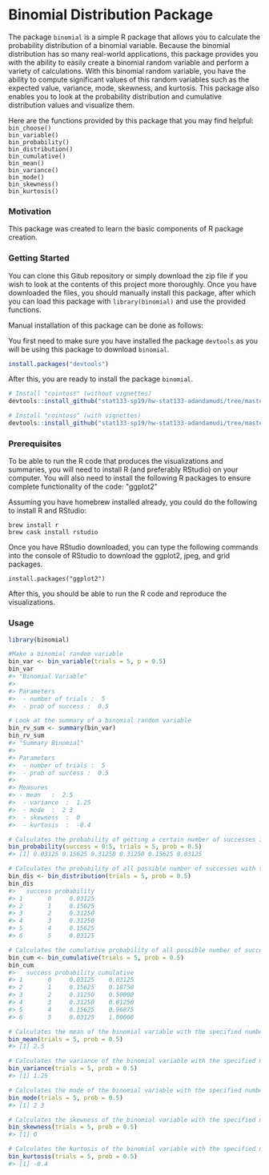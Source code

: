 # Binomial Distribution Package

The package `binomial` is a simple R package that allows you to calculate the probability distribution of a binomial variable. Because the binomial distribution has so many real-world applications, this package provides you with the ability to easily create a binomial random variable and perform a variety of calculations. With this binomial random variable, you have the ability to compute significant values of this random variables such as the expected value, variance, mode, skewness, and kurtosis. This package also enables you to look at the probability distribution and cumulative distribution values and visualize them.

Here are the functions provided by this package that you may find helpful: <br>
`bin_choose()` <br>
`bin_variable()` <br>
`bin_probability()` <br>
`bin_distribution()` <br>
`bin_cumulative()` <br>
`bin_mean()` <br>
`bin_variance()` <br>
`bin_mode()` <br>
`bin_skewness()` <br>
`bin_kurtosis()` <br>

### Motivation

This package was created to learn the basic components of R package creation.

### Getting Started

You can clone this Gitub repository or simply download the zip file if you wish to look at the contents of this project more thoroughly. Once you have downloaded the files, you should manually install this package, after which you can load this package with `library(binomial)` and use the provided functions.

Manual installation of this package can be done as follows: 

You first need to make sure you have installed the package `devtools` as you will be using this package to download `binomial`.

```r
install.packages("devtools")
```

After this, you are ready to install the package `binomial`.

```r
# Install "cointoss" (without vignettes) 
devtools::install_github("stat133-sp19/hw-stat133-adandamudi/tree/master/workout03/binomial")

# Install "cointoss" (with vignettes)
devtools::install_github("stat133-sp19/hw-stat133-adandamudi/tree/master/workout03/binomial", build_vignettes = TRUE)
```

### Prerequisites

To be able to run the R code that produces the visualizations and summaries, you will need to install R (and preferably RStudio) on your computer. You will also need to install the following R packages to ensure complete functionality of the code: "ggplot2"

Assuming you have homebrew installed already, you could do the following to install R and RStudio:
```
brew install r
brew cask install rstudio
```
Once you have RStudio downloaded, you can type the following commands into the console of RStudio to download the ggplot2, jpeg, and grid packages.
```
install.packages("ggplot2")
```
After this, you should be able to run the R code and reproduce the visualizations.

### Usage

```r
library(binomial)

#Make a binomial random variable
bin_var <- bin_variable(trials = 5, p = 0.5)
bin_var 
#> "Binomial Variable" 
#>  
#> Parameters 
#>  - number of trials :  5   
#>  - prob of success :  0.5 

# Look at the summary of a binomial random variable 
bin_rv_sum <- summary(bin_var) 
bin_rv_sum 
#> "Summary Binomial" 
#>
#> Parameters 
#>  - number of trials :  5  
#>  - prob of success :  0.5 
#>  
#> Measures 
#> - mean   :  2.5 
#>  - variance  :  1.25   
#>  - mode  :  2 3   
#>  - skewness  :  0  
#>  - kurtosis  :  -0.4 

# Calculates the probability of getting a certain number of successes in the total trials
bin_probability(success = 0:5, trials = 5, prob = 0.5)
#> [1] 0.03125 0.15625 0.31250 0.31250 0.15625 0.03125

# Calculates the probability of all possible number of successes with the specified number of trials and probability of success 
bin_dis <- bin_distribution(trials = 5, prob = 0.5) 
bin_dis 
#>   success probability 
#> 1       0     0.03125 
#> 2       1     0.15625 
#> 3       2     0.31250 
#> 4       3     0.31250 
#> 5       4     0.15625 
#> 6       5     0.03125 

# Calculates the cumulative probability of all possible number of successes with the specified number of trials and probability of success 
bin_cum <- bin_cumulative(trials = 5, prob = 0.5) 
bin_cum
#>   success probability cumulative 
#> 1       0     0.03125    0.03125 
#> 2       1     0.15625    0.18750 
#> 3       2     0.31250    0.50000 
#> 4       3     0.31250    0.81250
#> 5       4     0.15625    0.96875
#> 6       5     0.03125    1.00000 

# Calculates the mean of the binomial variable with the specified number of trials and success probability
bin_mean(trials = 5, prob = 0.5)
#> [1] 2.5 

# Calculates the variance of the binomial variable with the specified number of trials and success probability
bin_variance(trials = 5, prob = 0.5)
#> [1] 1.25

# Calculates the mode of the binomial variable with the specified number of trials and success probability
bin_mode(trials = 5, prob = 0.5) 
#> [1] 2 3 

# Calculates the skewness of the binomial variable with the specified number of trials and success probability 
bin_skewness(trials = 5, prob = 0.5) 
#> [1] 0 

# Calculates the kurtosis of the binomial variable with the specified number of trials and success probability 
bin_kurtosis(trials = 5, prob = 0.5)
#> [1] -0.4
```

